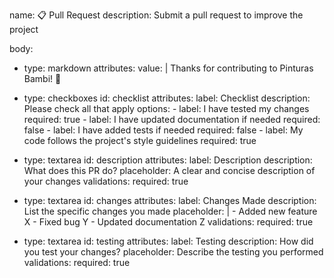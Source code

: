 name: 📋 Pull Request
description: Submit a pull request to improve the project

body:
  - type: markdown
    attributes:
      value: |
        Thanks for contributing to Pinturas Bambi! 🎨

  - type: checkboxes
    id: checklist
    attributes:
      label: Checklist
      description: Please check all that apply
      options:
        - label: I have tested my changes
          required: true
        - label: I have updated documentation if needed
          required: false
        - label: I have added tests if needed
          required: false
        - label: My code follows the project's style guidelines
          required: true

  - type: textarea
    id: description
    attributes:
      label: Description
      description: What does this PR do?
      placeholder: A clear and concise description of your changes
    validations:
      required: true

  - type: textarea
    id: changes
    attributes:
      label: Changes Made
      description: List the specific changes you made
      placeholder: |
        - Added new feature X
        - Fixed bug Y
        - Updated documentation Z
    validations:
      required: true

  - type: textarea
    id: testing
    attributes:
      label: Testing
      description: How did you test your changes?
      placeholder: Describe the testing you performed
    validations:
      required: true
